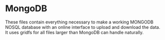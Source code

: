 # MongoDB

These files contain everything necessary to make a working MONGODB NOSQL database with an online interface to upload and download the data.
It uses gridfs for all files larger than MongoDB can handle naturally.
